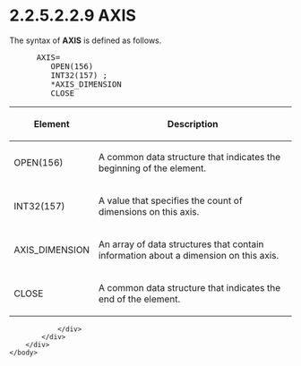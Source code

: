 <html dir="LTR" xmlns:mshelp="http://msdn.microsoft.com/mshelp" xmlns:ddue="http://ddue.schemas.microsoft.com/authoring/2003/5" xmlns:xlink="http://www.w3.org/1999/xlink" xmlns:tool="http://www.microsoft.com/tooltip">
    <head>
        <meta http-equiv="Content-Type" content="text/html; CHARSET=utf-8"></meta>
        <meta name="save" content="history"></meta>
        <title>2.2.5.2.2.9 AXIS</title>
        <xml>
            <mshelp:toctitle title="2.2.5.2.2.9 AXIS"></mshelp:toctitle>
            <mshelp:rltitle title="[MS-SSAS8]: AXIS"></mshelp:rltitle>
            <mshelp:keyword index="A" term="8497c796-94b3-4a45-b40c-7c28627a9263"></mshelp:keyword>
            <mshelp:attr name="DCSext.ContentType" value="open specification"></mshelp:attr>
            <mshelp:attr name="AssetID" value="8497c796-94b3-4a45-b40c-7c28627a9263"></mshelp:attr>
            <mshelp:attr name="TopicType" value="kbRef"></mshelp:attr>
            <mshelp:attr name="DCSext.Title" value="[MS-SSAS8]: AXIS" />
        </xml>
    </head>
    <body>
        <div id="header">
            <h1 class="heading">2.2.5.2.2.9 AXIS</h1>
        </div>
        <div id="mainSection">
            <div id="mainBody">
                <div id="allHistory" class="saveHistory"></div>
                <div id="sectionSection0" class="section" name="collapseableSection">
                    

<p>The syntax of <b>AXIS</b> is defined as follows.           </p>

<dl>
<dd>
<div><pre> AXIS=
    OPEN(156)
    INT32(157) ; 
    *AXIS_DIMENSION
    CLOSE
</pre></div>
</dd></dl>

<table>
 <thead>
  <tr>
   <th>
   <p>Element</p>
   </th>
   <th>
   <p>Description</p>
   </th>
  </tr>
 </thead>
 <tr>
  <td>
  <p>OPEN(156)</p>
  </td>
  <td>
  <p>A common data structure that indicates the beginning
  of the element.</p>
  </td>
 </tr>
 <tr>
  <td>
  <p>INT32(157)</p>
  </td>
  <td>
  <p>A value that specifies the count of dimensions on this
  axis.</p>
  </td>
 </tr>
 <tr>
  <td>
  <p>AXIS_DIMENSION</p>
  </td>
  <td>
  <p>An array of data structures that contain information
  about a dimension on this axis.</p>
  </td>
 </tr>
 <tr>
  <td>
  <p>CLOSE</p>
  </td>
  <td>
  <p>A common data structure that indicates the end of the
  element.</p>
  </td>
 </tr>
</table>

<p> </p>


                </div>
            </div>
        </div>
    </body>
</html>
